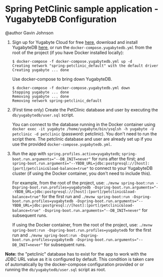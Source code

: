 # Spring PetClinic sample application - YugabyteDB Configuration
@author Gavin Johnson

1) Sign up for Yugabyte Cloud for free [here](https://cloud.yugabyte.com/register), download and install YugabyteDB [here](https://download.yugabyte.com/), or run the `docker-compose.yugabytedb.yml` from the root of the project (if you have Docker installed locally):
   ```
   $ docker-compose -f docker-compose.yugabytedb.yml up -d
   Creating network "spring-petclinic_default" with the default driver
   Creating yugabyte ... done
   ```
   
   Use docker-compose to bring down YugabyteDB.
   ```
   $ docker-compose -f docker-compose.yugabytedb.yml down
   Stopping yugabyte ... done
   Removing yugabyte ... done
   Removing network spring-petclinic_default
   ```
2) (First time only) Create the PetClinic database and user by executing the `db/yugabytedb/user.sql` script.
   
   You can connect to the database running in the Docker container using `docker exec -it yugabyte /home/yugabyte/bin/ysqlsh -h yugabyte -U petclinic -d petclinic` (password: petclinic). You don't need to run the script there. The petclinic database and user are already set up if you use the provided `docker-compose.yugabytedb.yml`.

3) Run the app with `spring.profiles.active=yugabytedb`; `spring-boot.run.arguments="--DB_INIT=never"` for runs after the first; and `spring-boot.run.arguments="--YBDB_URL=jdbc:postgresql://[host]:[port]/petclinic&load-balance=true"` to connect to your YugabyteDB cluster (if using the Docker container, you don't need to include this).
   
   For example, from the root of the project, use: `./mvnw spring-boot:run -Dspring-boot.run.profiles=yugabytedb -Dspring-boot.run.arguments="--YBDB_URL=jdbc:postgresql://[host]:[port]/petclinic&load-balance=true"` for the first run and `./mvnw spring-boot:run -Dspring-boot.run.profiles=yugabytedb -Dspring-boot.run.arguments="--YBDB_URL=jdbc:postgresql://[host]:[port]/petclinic&load-balance=true" -Dspring-boot.run.arguments="--DB_INIT=never"` for subsequent runs.
   
   If using the Docker container, from the root of the project, use: `./mvnw spring-boot:run -Dspring-boot.run.profiles=yugabytedb` for the first run and `./mvnw spring-boot:run -Dspring-boot.run.profiles=yugabytedb -Dspring-boot.run.arguments="--DB_INIT=never"` for subsequent runs.

**Note:** the "petclinic" database has to exist for the app to work with the JDBC URL value as it is configured by default. This condition is taken care of automatically by the docker-compose configuration provided or or running the `db/yugabytedb/user.sql` script as root.
